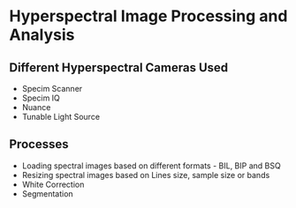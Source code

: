 # Hyperspectral Image Processing and Analysis

## Different Hyperspectral Cameras Used
* Specim Scanner
* Specim IQ
* Nuance
* Tunable Light Source

## Processes
* Loading spectral images based on different formats - BIL, BIP and BSQ
* Resizing spectral images based on Lines size, sample size or bands
* White Correction
* Segmentation
